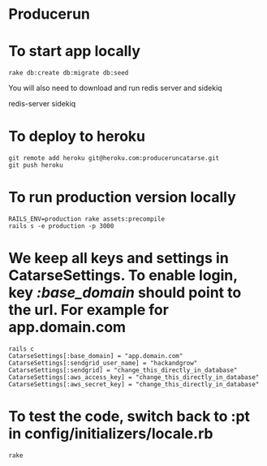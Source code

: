 # Producerun

# To start app locally

    rake db:create db:migrate db:seed

You will also need to download and run redis server and sidekiq

   redis-server
   sidekiq

# To deploy to heroku

    git remote add heroku git@heroku.com:produceruncatarse.git
    git push heroku

# To run production version locally

    RAILS_ENV=production rake assets:precompile
    rails s -e production -p 3000

# We keep all keys and settings in CatarseSettings. To enable login, key *:base_domain* should point to the url. For example for app.domain.com

    rails c
    CatarseSettings[:base_domain] = "app.domain.com"
    CatarseSettings[:sendgrid_user_name] = "hackandgrow"
    CatarseSettings[:sendgrid] = "change_this_directly_in_database"
    CatarseSettings[:aws_access_key] = "change_this_directly_in_database"
    CatarseSettings[:aws_secret_key] = "change_this_directly_in_database"

# To test the code, switch back to :pt in config/initializers/locale.rb

    rake

